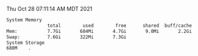 Thu Oct 28 07:11:14 AM MDT 2021
```bash
System Memory
               total        used        free      shared  buff/cache   available
Mem:           7.7Gi       684Mi       4.7Gi       9.0Mi       2.2Gi       6.7Gi
Swap:          7.6Gi       322Mi       7.3Gi
System Storage
680M	.
```
